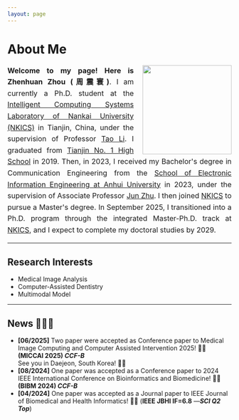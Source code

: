```yaml
---
layout: page
---
```


# About Me

<img src="zzh.jpg" align="right" style="margin-left: 20px; width:200px;">

<div style="text-align: justify; line-height: 1.6; font-size: 16px;">

<strong>Welcome to my page! Here is Zhenhuan Zhou (周震寰)</strong>. I am currently a Ph.D. student at the 
<a href="https://ics.nankai.edu.cn/">Intelligent Computing Systems Laboratory of Nankai University (NKICS)</a> in Tianjin, China, 
under the supervision of Professor <a href="https://cc.nankai.edu.cn/2021/0323/c13619a548882/page.htm">Tao Li</a>.
I graduated from <a href="https://tjyz.tj.edu.cn/">Tianjin No. 1 High School</a> in 2019. Then, in 2023, I received my Bachelor's degree in Communication Engineering 
from the <a href="https://dy.ahu.edu.cn/main.htm">School of Electronic Information Engineering at Anhui University</a> in 2023, 
under the supervision of Associate Professor <a href="https://dy.ahu.edu.cn/2015/0821/c11066a104062/page.htm">Jun Zhu</a>. 
I then joined <a href="https://ics.nankai.edu.cn/">NKICS</a> to pursue a Master's degree. 
In September 2025, I transitioned into a Ph.D. program through the integrated Master-Ph.D. track at 
<a href="https://ics.nankai.edu.cn/">NKICS</a>, and I expect to complete my doctoral studies by 2029.

</div>

---

## Research Interests

- Medical Image Analysis
- Computer-Assisted Dentistry
- Multimodal Model


---

## News 🚀🚀🚀

- **[06/2025]** Two paper were accepted as Conference paper to Medical Image Computing and Computer Assisted Intervention 2025! 🎉🎉 **(MICCAI 2025) _CCF-B_** <br>See you in Daejeon, South Korea! 🎉🎉
- **[08/2024]** One paper was accepted as a Conference paper to 2024 IEEE International Conference on Bioinformatics and Biomedicine! 🎉🎉 **(BIBM 2024) _CCF-B_**
- **[04/2024]** One paper was accepted as a Journal paper to IEEE Journal of Biomedical and Health Informatics! 🎉🎉 (**IEEE JBHI IF=6.8** —_**SCI Q2 Top**_)

<br>


